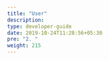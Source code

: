 ```yaml
---
title: "User"
description:
type: developer-guide
date: 2019-10-24T11:28:56+05:30
pre: "2. "
weight: 215
---
```

